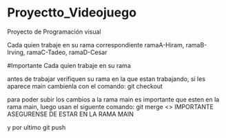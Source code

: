 # Proyectto_Videojuego
Proyecto de Programación visual 

Cada quien trabaje en su rama correspondiente ramaA-Hiram, ramaB-Irving, ramaC-Tadeo, ramaD-Cesar 


#Importante
Cada quien trabaje en su rama

antes de trabajar verifiquen su rama en la que estan trabajando, si les aparece main cambienla con el comando:
git checkout <Nombre de la rama>

para poder subir los cambios a la rama main es importante que esten en la rama main, luego usan el siguente comando:
git merge <<Nombre de la rama con la que estan trabajando>> IMPORTANTE ASEGURENSE DE ESTAR EN LA RAMA MAIN

y por ultimo git push
